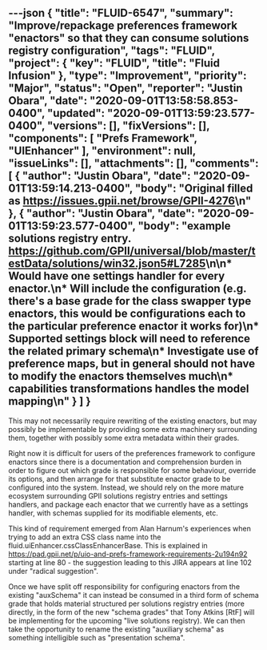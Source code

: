 ---json
{
  "title": "FLUID-6547",
  "summary": "Improve/repackage preferences framework \"enactors\" so that they can consume solutions registry configuration",
  "tags": "FLUID",
  "project": {
    "key": "FLUID",
    "title": "Fluid Infusion"
  },
  "type": "Improvement",
  "priority": "Major",
  "status": "Open",
  "reporter": "Justin Obara",
  "date": "2020-09-01T13:58:58.853-0400",
  "updated": "2020-09-01T13:59:23.577-0400",
  "versions": [],
  "fixVersions": [],
  "components": [
    "Prefs Framework",
    "UIEnhancer"
  ],
  "environment": null,
  "issueLinks": [],
  "attachments": [],
  "comments": [
    {
      "author": "Justin Obara",
      "date": "2020-09-01T13:59:14.213-0400",
      "body": "Original filled as <https://issues.gpii.net/browse/GPII-4276>\n"
    },
    {
      "author": "Justin Obara",
      "date": "2020-09-01T13:59:23.577-0400",
      "body": "example solutions registry entry. <https://github.com/GPII/universal/blob/master/testData/solutions/win32.json5#L7285>\n\n* Would have one settings handler for every enactor.\n* Will include the configuration (e.g. there's a base grade for the class swapper type enactors, this would be configurations each to the particular preference enactor it works for)\n* Supported settings block will need to reference the related primary schema\n* Investigate use of preference maps, but in general should not have to modify the enactors themselves much\n* capabilities transformations handles the model mapping\n"
    }
  ]
}
---
This may not necessarily require rewriting of the existing enactors, but may possibly be implementable by providing some extra machinery surrounding them, together with possibly some extra metadata within their grades.

Right now it is difficult for users of the preferences framework to configure enactors since there is a documentation and comprehension burden in order to figure out which grade is responsible for some behaviour, override its options, and then arrange for that substitute enactor grade to be configured into the system. Instead, we should rely on the more mature ecosystem surrounding GPII solutions registry entries and settings handlers, and package each enactor that we currently have as a settings handler, with schemas supplied for its modifiable elements, etc.

This kind of requirement emerged from Alan Harnum's experiences when trying to add an extra CSS class name into the fluid.uiEnhancer.cssClassEnhancerBase. This is explained in \
<https://pad.gpii.net/p/uio-and-prefs-framework-requirements-2u194n92> starting at line 80 - the suggestion leading to this JIRA appears at line 102 under "radical suggestion".

Once we have split off responsibility for configuring enactors from the existing "auxSchema" it can instead be consumed in a third form of schema grade that holds material structured per solutions registry entries (more directly, in the form of the new "schema grades" that Tony Atkins \[RtF] will be implementing for the upcoming "live solutions registry). We can then take the opportunity to rename the existing "auxiliary schema" as something intelligible such as "presentation schema".

        